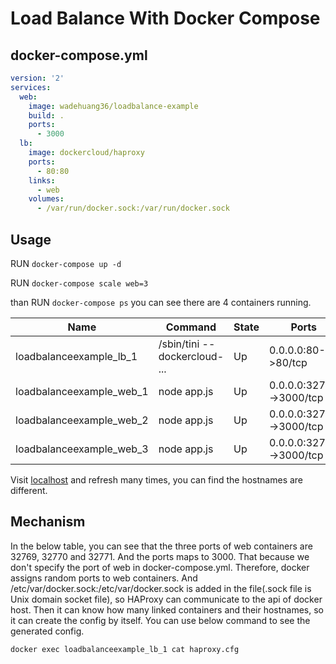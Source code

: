 # Load Balance With Docker Compose

## docker-compose.yml
```yml
version: '2'
services:
  web:
    image: wadehuang36/loadbalance-example
    build: .
    ports:
      - 3000
  lb:
    image: dockercloud/haproxy
    ports:
      - 80:80
    links:
      - web
    volumes:
      - /var/run/docker.sock:/var/run/docker.sock
```

## Usage
RUN `docker-compose up -d`

RUN `docker-compose scale web=3`

than RUN `docker-compose ps` you can see there are 4 containers running.

|Name|Command|State|Ports|
|----|-------|-----|-----|
|loadbalanceexample_lb_1|/sbin/tini -- dockercloud- ...|Up|0.0.0.0:80->80/tcp|
|loadbalanceexample_web_1|node app.js|Up|0.0.0.0:32769->3000/tcp|
|loadbalanceexample_web_2|node app.js|Up|0.0.0.0:32770->3000/tcp|
|loadbalanceexample_web_3|node app.js|Up|0.0.0.0:32771->3000/tcp|

Visit [localhost](http://localhost) and refresh many times, you can find the hostnames are different.

## Mechanism
In the below table, you can see that the three ports of web containers are 32769, 32770 and 32771. And the ports maps to 3000. That because we don't specify the port of web in docker-compose.yml. Therefore, docker assigns random ports to web containers. And  
/etc/var/docker.sock:/etc/var/docker.sock is added in the file(.sock file is Unix domain socket file), so HAProxy can communicate to the api of docker host. Then it can know how many linked containers and their hostnames, so it can create the config by itself. You can use below command to see the generated config.

`docker exec loadbalanceexample_lb_1 cat haproxy.cfg`
